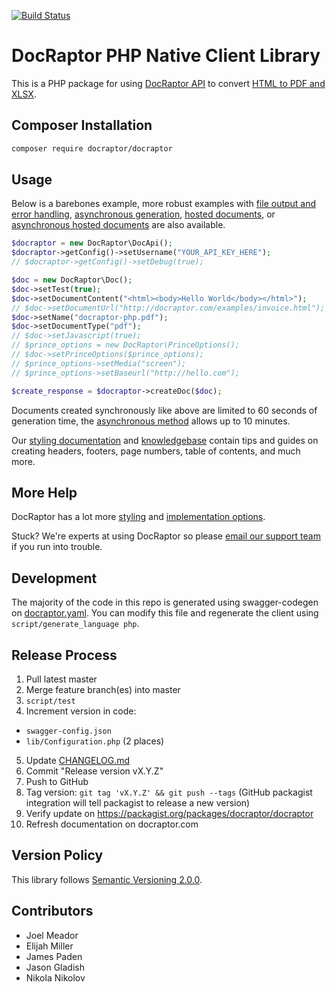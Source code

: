 [![Build Status](https://travis-ci.org/DocRaptor/docraptor-php.svg?branch=master)](https://travis-ci.org/DocRaptor/docraptor-php)

# DocRaptor PHP Native Client Library

This is a PHP package for using [DocRaptor API](https://docraptor.com/documentation) to convert [HTML to PDF and XLSX](https://docraptor.com).


## Composer Installation

```bash
composer require docraptor/docraptor
```

## Usage

Below is a barebones example, more robust examples with [file output and error handling](examples/sync.php), [asynchronous generation](examples/async.php), [hosted documents](examples/sync_hosted.php), or [asynchronous hosted documents](examples/async_hosted.php) are also available.

```php
$docraptor = new DocRaptor\DocApi();
$docraptor->getConfig()->setUsername("YOUR_API_KEY_HERE");             // this key works for test documents
// $docraptor->getConfig()->setDebug(true);

$doc = new DocRaptor\Doc();
$doc->setTest(true);                                                   // test documents are free but watermarked
$doc->setDocumentContent("<html><body>Hello World</body></html>");     // supply content directly
// $doc->setDocumentUrl("http://docraptor.com/examples/invoice.html"); // or use a url
$doc->setName("docraptor-php.pdf");                                    // help you find a document later
$doc->setDocumentType("pdf");                                          // pdf or xls or xlsx
// $doc->setJavascript(true);                                          // enable JavaScript processing
// $prince_options = new DocRaptor\PrinceOptions();                    // pdf-specific options
// $doc->setPrinceOptions($prince_options);
// $prince_options->setMedia("screen");                                // use screen styles instead of print styles
// $prince_options->setBaseurl("http://hello.com");                    // pretend URL when using document_content

$create_response = $docraptor->createDoc($doc);
```

Documents created synchronously like above are limited to 60 seconds of generation time, the [asynchronous method](examples/async.php) allows up to 10 minutes.

Our [styling documentation](https://docraptor.com/documentation/style) and [knowledgebase](https://help.docraptor.com) contain tips and guides on creating headers, footers, page numbers, table of contents, and much more.

## More Help

DocRaptor has a lot more [styling](https://docraptor.com/documentation/style) and [implementation options](https://docraptor.com/documentation/api).

Stuck? We're experts at using DocRaptor so please [email our support team](mailto:support@docraptor.com) if you run into trouble.


## Development

The majority of the code in this repo is generated using swagger-codegen on [docraptor.yaml](docraptor.yaml). You can modify this file and regenerate the client using `script/generate_language php`.


## Release Process

1. Pull latest master
2. Merge feature branch(es) into master
3. `script/test`
4. Increment version in code:
  - `swagger-config.json`
  - `lib/Configuration.php` (2 places)
5. Update [CHANGELOG.md](CHANGELOG.md)
6. Commit "Release version vX.Y.Z"
7. Push to GitHub
8. Tag version: `git tag 'vX.Y.Z' && git push --tags` (GitHub packagist integration will tell packagist to release a new version)
9. Verify update on https://packagist.org/packages/docraptor/docraptor
10. Refresh documentation on docraptor.com


## Version Policy

This library follows [Semantic Versioning 2.0.0](http://semver.org).

## Contributors

* Joel Meador
* Elijah Miller
* James Paden
* Jason Gladish
* Nikola Nikolov
